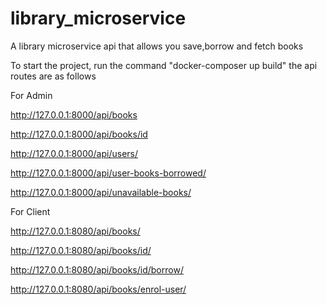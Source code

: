 # library_microservice
A library microservice api that allows you save,borrow and fetch books


To start the project, run the command "docker-composer up build"
the api routes are as follows 

For Admin

http://127.0.0.1:8000/api/books

http://127.0.0.1:8000/api/books/id

http://127.0.0.1:8000/api/users/

http://127.0.0.1:8000/api/user-books-borrowed/

http://127.0.0.1:8000/api/unavailable-books/


For Client

http://127.0.0.1:8080/api/books/ 

http://127.0.0.1:8080/api/books/id/

http://127.0.0.1:8080/api/books/id/borrow/

http://127.0.0.1:8080/api/books/enrol-user/
